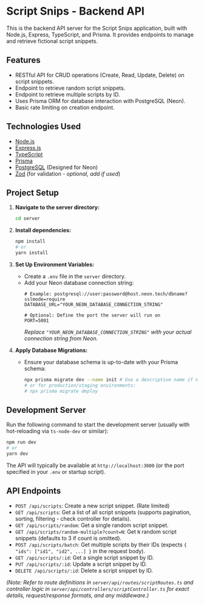 # Script Snips - Backend API

This is the backend API server for the Script Snips application, built with Node.js, Express, TypeScript, and Prisma. It provides endpoints to manage and retrieve fictional script snippets.

## Features

*   RESTful API for CRUD operations (Create, Read, Update, Delete) on script snippets.
*   Endpoint to retrieve random script snippets.
*   Endpoint to retrieve multiple scripts by ID.
*   Uses Prisma ORM for database interaction with PostgreSQL (Neon).
*   Basic rate limiting on creation endpoint.

## Technologies Used

*   [Node.js](https://nodejs.org/)
*   [Express.js](https://expressjs.com/)
*   [TypeScript](https://www.typescriptlang.org/)
*   [Prisma](https://www.prisma.io/)
*   [PostgreSQL](https://www.postgresql.org/) (Designed for Neon)
*   [Zod](https://zod.dev/) (for validation - *optional, add if used*)

## Project Setup

1.  **Navigate to the server directory:**
    ```bash
    cd server
    ```

2.  **Install dependencies:**
    ```bash
    npm install
    # or
    yarn install
    ```

3.  **Set Up Environment Variables:**
    *   Create a `.env` file in the `server` directory.
    *   Add your Neon database connection string:
        ```env
        # Example: postgresql://user:password@host.neon.tech/dbname?sslmode=require
        DATABASE_URL="YOUR_NEON_DATABASE_CONNECTION_STRING"

        # Optional: Define the port the server will run on
        PORT=5001
        ```
        *Replace `"YOUR_NEON_DATABASE_CONNECTION_STRING"` with your actual connection string from Neon.*

4.  **Apply Database Migrations:**
    *   Ensure your database schema is up-to-date with your Prisma schema:
        ```bash
        npx prisma migrate dev --name init # Use a descriptive name if not the first migration
        # or for production/staging environments:
        # npx prisma migrate deploy
        ```

## Development Server

Run the following command to start the development server (usually with hot-reloading via `ts-node-dev` or similar):

```bash
npm run dev
# or
yarn dev
```

The API will typically be available at `http://localhost:3000` (or the port specified in your `.env` or startup script).

## API Endpoints

*   `POST /api/scripts`: Create a new script snippet. (Rate limited)
*   `GET /api/scripts`: Get a list of all script snippets (supports pagination, sorting, filtering - check controller for details).
*   `GET /api/scripts/random`: Get a single random script snippet.
*   `GET /api/scripts/random-multiple?count=N`: Get `N` random script snippets (defaults to 3 if count is omitted).
*   `POST /api/scripts/batch`: Get multiple scripts by their IDs (expects `{ "ids": ["id1", "id2", ...] }` in the request body).
*   `GET /api/scripts/:id`: Get a single script snippet by ID.
*   `PUT /api/scripts/:id`: Update a script snippet by ID.
*   `DELETE /api/scripts/:id`: Delete a script snippet by ID.

*(Note: Refer to route definitions in `server/api/routes/scriptRoutes.ts` and controller logic in `server/api/controllers/scriptController.ts` for exact details, request/response formats, and any middleware.)*